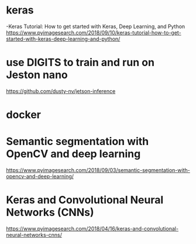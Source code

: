 # keras
-Keras Tutorial: How to get started with Keras, Deep Learning, and Python
https://www.pyimagesearch.com/2018/09/10/keras-tutorial-how-to-get-started-with-keras-deep-learning-and-python/




















# use DIGITS to train and run on Jeston nano
https://github.com/dusty-nv/jetson-inference


















# docker





# Semantic segmentation with OpenCV and deep learning
https://www.pyimagesearch.com/2018/09/03/semantic-segmentation-with-opencv-and-deep-learning/

# Keras and Convolutional Neural Networks (CNNs)
https://www.pyimagesearch.com/2018/04/16/keras-and-convolutional-neural-networks-cnns/

